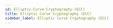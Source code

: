 ```yaml
---
id: Elliptic-Curve-Cryptography-(ECC)
title: Elliptic Curve Cryptography (ECC)
sidebar_label: Elliptic Curve Cryptography (ECC)
---
```



#
